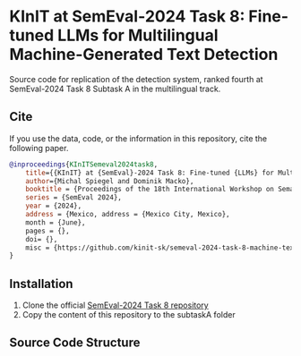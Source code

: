 # KInIT at SemEval-2024 Task 8: Fine-tuned LLMs for Multilingual Machine-Generated Text Detection
Source code for replication of the detection system, ranked fourth at SemEval-2024 Task 8 Subtask A in the multilingual track.

## Cite
If you use the data, code, or the information in this repository, cite the following paper.
```bibtex
@inproceedings{KInITSemeval2024task8,
    title={{KInIT} at {SemEval}-2024 Task 8: Fine-tuned {LLMs} for Multilingual Machine-Generated Text Detection},
    author={Michal Spiegel and Dominik Macko},
    booktitle = {Proceedings of the 18th International Workshop on Semantic Evaluation},
    series = {SemEval 2024},
    year = {2024},
    address = {Mexico, address = {Mexico City, Mexico},
    month = {June},
    pages = {},    
    doi= {},
    misc = {https://github.com/kinit-sk/semeval-2024-task-8-machine-text-detection}           
}
```

## Installation
1. Clone the official [SemEval-2024 Task 8 repository](https://github.com/mbzuai-nlp/SemEval2024-task8)
2. Copy the content of this repository to the subtaskA folder

## Source Code Structure
